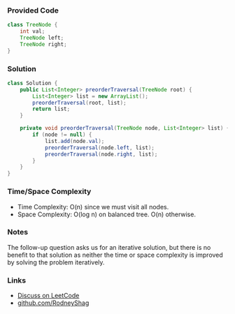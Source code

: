 ### Provided Code

```java
class TreeNode {
    int val;
    TreeNode left;
    TreeNode right;
}
```

### Solution

```java
class Solution {
    public List<Integer> preorderTraversal(TreeNode root) {
        List<Integer> list = new ArrayList();
        preorderTraversal(root, list);
        return list;
    }

    private void preorderTraversal(TreeNode node, List<Integer> list) {
        if (node != null) {
            list.add(node.val);
            preorderTraversal(node.left, list);
            preorderTraversal(node.right, list);
        }
    }
}
```

### Time/Space Complexity

-  Time Complexity: O(n) since we must visit all nodes.
- Space Complexity: O(log n) on balanced tree. O(n) otherwise.

### Notes

The follow-up question asks us for an iterative solution, but there is no benefit to that solution as neither the time or space complexity is improved by solving the problem iteratively.

### Links

- [Discuss on LeetCode](https://leetcode.com/problems/binary-tree-preorder-traversal/discuss/304490)
- [github.com/RodneyShag](https://github.com/RodneyShag)
